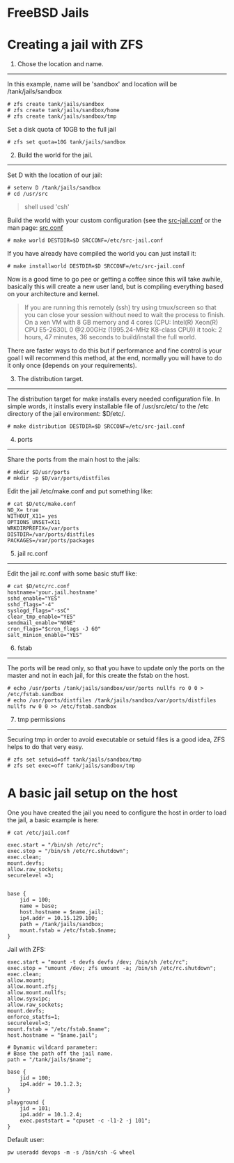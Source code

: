 FreeBSD Jails
=============


Creating a jail with ZFS
========================

1. Chose the location and name.
-------------------------------

In this example, name will be 'sandbox' and location will be /tank/jails/sandbox

    # zfs create tank/jails/sandbox
    # zfs create tank/jails/sandbox/home
    # zfs create tank/jails/sandbox/tmp

Set a disk quota of 10GB to the full jail

    # zfs set quota=10G tank/jails/sandbox

2. Build the world for the jail.
--------------------------------

Set D with the location of our jail:

    # setenv D /tank/jails/sandbox
    # cd /usr/src

> shell used 'csh'

Build the world with your custom configuration (see the [src-jail.conf](src-jail.conf) or the man page: [src.conf](https://www.freebsd.org/cgi/man.cgi?query=src.conf)

    # make world DESTDIR=$D SRCCONF=/etc/src-jail.conf

If you have already have compiled the world you can just install it:

    # make installworld DESTDIR=$D SRCCONF=/etc/src-jail.conf

Now is a good time to go pee or getting a coffee since this will take awhile,
basically this will create a new user land, but is compiling everything based on
your architecture and kernel.


> If you are running this remotely (ssh) try using tmux/screen so that you can
> close your session without need to wait the process to finish.  On a xen VM
> with 8 GB memory and 4 cores (CPU: Intel(R) Xeon(R) CPU E5-2630L 0 @2.00GHz
> (1995.24-MHz K8-class CPU)) it took:  2 hours, 47 minutes, 36 seconds to
> build/install the full world.

There are faster ways to do this but if performance and fine control is your
goal I will recommend this method, at the end, normally you will have to do it
only once (depends on your requirements).

3. The distribution target.
---------------------------

The distribution target for make installs every needed configuration file. In
simple words, it installs every installable file of /usr/src/etc/ to the /etc
directory of the jail environment: $D/etc/.

    # make distribution DESTDIR=$D SRCCONF=/etc/src-jail.conf

4. ports
--------

Share the ports from the main host to the jails:

    # mkdir $D/usr/ports
    # mkdir -p $D/var/ports/distfiles

Edit the jail /etc/make.conf and put something like:

    # cat $D/etc/make.conf
    NO_X= true
    WITHOUT_X11= yes
    OPTIONS_UNSET=X11
    WRKDIRPREFIX=/var/ports
    DISTDIR=/var/ports/distfiles
    PACKAGES=/var/ports/packages

5. jail rc.conf
---------------

Edit the jail rc.conf with some basic stuff like:

    # cat $D/etc/rc.conf
    hostname='your.jail.hostname'
    sshd_enable="YES"
    sshd_flags="-4"
    syslogd_flags="-ssC"
    clear_tmp_enable="YES"
    sendmail_enable="NONE"
    cron_flags="$cron_flags -J 60"
    salt_minion_enable="YES"

6. fstab
---------

The ports will be read only, so that you have to update only the ports on the
master and not in each jail, for this create the fstab on the host.

    # echo /usr/ports /tank/jails/sandbox/usr/ports nullfs ro 0 0 > /etc/fstab.sandbox
    # echo /usr/ports/distfiles /tank/jails/sandbox/var/ports/distfiles nullfs rw 0 0 >> /etc/fstab.sandbox

7. tmp permissions
------------------

Securing tmp in order to avoid executable or setuid files is a good idea, ZFS
helps to do that very easy.

    # zfs set setuid=off tank/jails/sandbox/tmp
    # zfs set exec=off tank/jails/sandbox/tmp


A basic jail setup on the host
==============================

One you have created the jail you need to configure the host in order to load the jail, a basic example is here:

    # cat /etc/jail.conf

    exec.start = "/bin/sh /etc/rc";
    exec.stop = "/bin/sh /etc/rc.shutdown";
    exec.clean;
    mount.devfs;
    allow.raw_sockets;
    securelevel =3;


    base {
        jid = 100;
        name = base;
        host.hostname = $name.jail;
        ip4.addr = 10.15.129.100;
        path = /tank/jails/sandbox;
        mount.fstab = /etc/fstab.$name;
    }

Jail with ZFS:

    exec.start = "mount -t devfs devfs /dev; /bin/sh /etc/rc";
    exec.stop = "umount /dev; zfs umount -a; /bin/sh /etc/rc.shutdown";
    exec.clean;
    allow.mount;
    allow.mount.zfs;
    allow.mount.nullfs;
    allow.sysvipc;
    allow.raw_sockets;
    mount.devfs;
    enforce_statfs=1;
    securelevel=3;
    mount.fstab = "/etc/fstab.$name";
    host.hostname = "$name.jail";

    # Dynamic wildcard parameter:
    # Base the path off the jail name.
    path = "/tank/jails/$name";

    base {
        jid = 100;
        ip4.addr = 10.1.2.3;
    }

    playground {
        jid = 101;
        ip4.addr = 10.1.2.4;
        exec.poststart = "cpuset -c -l1-2 -j 101";
    }



Default user:

    pw useradd devops -m -s /bin/csh -G wheel
